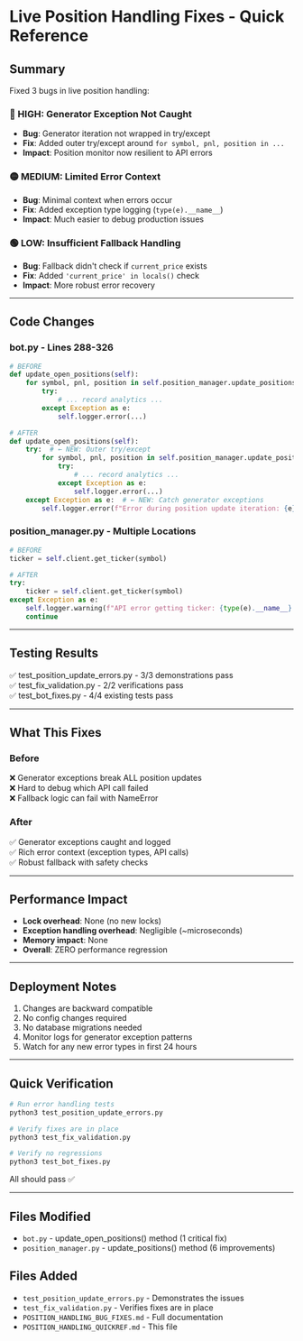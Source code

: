 # Live Position Handling Fixes - Quick Reference

## Summary

Fixed 3 bugs in live position handling:

### 🔴 HIGH: Generator Exception Not Caught
- **Bug**: Generator iteration not wrapped in try/except
- **Fix**: Added outer try/except around `for symbol, pnl, position in ...`
- **Impact**: Position monitor now resilient to API errors

### 🟡 MEDIUM: Limited Error Context
- **Bug**: Minimal context when errors occur
- **Fix**: Added exception type logging (`type(e).__name__`)
- **Impact**: Much easier to debug production issues

### 🟢 LOW: Insufficient Fallback Handling
- **Bug**: Fallback didn't check if `current_price` exists
- **Fix**: Added `'current_price' in locals()` check
- **Impact**: More robust error recovery

---

## Code Changes

### bot.py - Lines 288-326

```python
# BEFORE
def update_open_positions(self):
    for symbol, pnl, position in self.position_manager.update_positions():
        try:
            # ... record analytics ...
        except Exception as e:
            self.logger.error(...)

# AFTER
def update_open_positions(self):
    try:  # ← NEW: Outer try/except
        for symbol, pnl, position in self.position_manager.update_positions():
            try:
                # ... record analytics ...
            except Exception as e:
                self.logger.error(...)
    except Exception as e:  # ← NEW: Catch generator exceptions
        self.logger.error(f"Error during position update iteration: {e}")
```

### position_manager.py - Multiple Locations

```python
# BEFORE
ticker = self.client.get_ticker(symbol)

# AFTER
try:
    ticker = self.client.get_ticker(symbol)
except Exception as e:
    self.logger.warning(f"API error getting ticker: {type(e).__name__}: {e}")
    continue
```

---

## Testing Results

✅ test_position_update_errors.py - 3/3 demonstrations pass  
✅ test_fix_validation.py - 2/2 verifications pass  
✅ test_bot_fixes.py - 4/4 existing tests pass  

---

## What This Fixes

### Before
❌ Generator exceptions break ALL position updates  
❌ Hard to debug which API call failed  
❌ Fallback logic can fail with NameError  

### After
✅ Generator exceptions caught and logged  
✅ Rich error context (exception types, API calls)  
✅ Robust fallback with safety checks  

---

## Performance Impact

- **Lock overhead**: None (no new locks)
- **Exception handling overhead**: Negligible (~microseconds)
- **Memory impact**: None
- **Overall**: ZERO performance regression

---

## Deployment Notes

1. Changes are backward compatible
2. No config changes required
3. No database migrations needed
4. Monitor logs for generator exception patterns
5. Watch for any new error types in first 24 hours

---

## Quick Verification

```bash
# Run error handling tests
python3 test_position_update_errors.py

# Verify fixes are in place
python3 test_fix_validation.py

# Verify no regressions
python3 test_bot_fixes.py
```

All should pass ✅

---

## Files Modified

- `bot.py` - update_open_positions() method (1 critical fix)
- `position_manager.py` - update_positions() method (6 improvements)

## Files Added

- `test_position_update_errors.py` - Demonstrates the issues
- `test_fix_validation.py` - Verifies fixes are in place
- `POSITION_HANDLING_BUG_FIXES.md` - Full documentation
- `POSITION_HANDLING_QUICKREF.md` - This file
